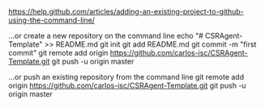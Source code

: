 https://help.github.com/articles/adding-an-existing-project-to-github-using-the-command-line/

…or create a new repository on the command line
echo "# CSRAgent-Template" >> README.md
git init
git add README.md
git commit -m "first commit"
git remote add origin https://github.com/carlos-isc/CSRAgent-Template.git
git push -u origin master

…or push an existing repository from the command line
git remote add origin https://github.com/carlos-isc/CSRAgent-Template.git
git push -u origin master

